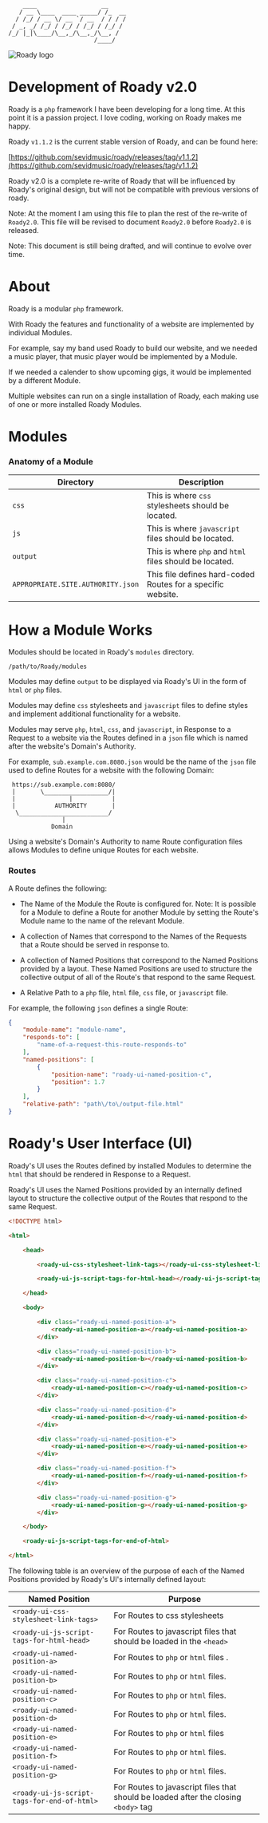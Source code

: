 ```
    ____                  __
   / __ \____  ____ _____/ /_  __
  / /_/ / __ \/ __ `/ __  / / / /
 / _, _/ /_/ / /_/ / /_/ / /_/ /
/_/ |_|\____/\__,_/\__,_/\__, /
                        /____/
```

![Roady logo](https://raw.githubusercontent.com/sevidmusic/roady/roady/roadyLogo.png)

# Development of Roady v2.0

Roady is a `php` framework I have been developing for a long time.
At this point it is a passion project. I love coding, working
on Roady makes me happy.

Roady `v1.1.2` is the current stable version of Roady, and can be
found here:

[https://github.com/sevidmusic/roady/releases/tag/v1.1.2](https://github.com/sevidmusic/roady/releases/tag/v1.1.2)

Roady v2.0 is a complete re-write of Roady that will be influenced by
Roady's original design, but will not be compatible with previous
versions of roady.

Note: At the moment I am using this file to plan the rest of
the re-write of `Roady2.0`. This file will be revised to document
`Roady2.0` before `Roady2.0` is released.

Note: This document is still being drafted, and will continue to
evolve over time.

# About

Roady is a modular `php` framework.

With Roady the features and functionality of a website are implemented
by individual Modules.

For example, say my band used Roady to build our website, and we
needed a music player, that music player would be implemented by
a Module.

If we needed a calender to show upcoming gigs, it would be implemented
by a different Module.

Multiple websites can run on a single installation of Roady, each
making use of one or more installed Roady Modules.

# Modules

### Anatomy of a Module

| Directory                         | Description                                                  |
|-----------------------------------|--------------------------------------------------------------|
| `css`                             | This is where `css` stylesheets should be located.           |
| `js`                              | This is where `javascript` files should be located.          |
| `output`                          | This is where `php` and `html` files should be located.      |
| `APPROPRIATE.SITE.AUTHORITY.json` | This file defines hard-coded Routes for a specific website.  |

# How a Module Works

Modules should be located in Roady's `modules` directory.

```
/path/to/Roady/modules
```

Modules may define `output` to be displayed via Roady's UI in the form
of `html` or `php` files.

Modules may define `css` stylesheets and `javascript` files to define
styles and implement additional functionality for a website.

Modules may serve `php`, `html`, `css`, and `javascript`, in Response
to a Request to a website via the Routes defined in a `json`
file which is named after the website's Domain's Authority.

For example, `sub.example.com.8080.json` would be the name of the
`json` file used to define Routes for a website with the following
Domain:

```
 https://sub.example.com:8080/
 |       \__________________/|
 |               |           |
 |           AUTHORITY       |
  \_________________________/
               |
            Domain

```

Using a website's Domain's Authority to name Route configuration files
allows Modules to define unique Routes for each website.

### Routes

A Route defines the following:

 - The Name of the Module the Route is configured for.
   Note: It is possible for a Module to define a Route
   for another Module by setting the Route's Module name
   to the name of the relevant Module.

 - A collection of Names that correspond to the Names of the Requests
   that a Route should be served in response to.

 - A collection of Named Positions that correspond to the Named
   Positions provided by a layout. These Named Positions are used
   to structure the collective output of all of the Route's that
   respond to the same Request.

 - A Relative Path to a `php` file, `html` file, `css` file, or
   `javascript` file.

For example, the following `json` defines a single Route:

```json
{
    "module-name": "module-name",
    "responds-to": [
        "name-of-a-request-this-route-responds-to"
    ],
    "named-positions": [
        {
            "position-name": "roady-ui-named-position-c",
            "position": 1.7
        }
    ],
    "relative-path": "path\/to\/output-file.html"
}

```

# Roady's User Interface (UI)

Roady's UI uses the Routes defined by installed Modules to determine
the `html` that should be rendered in Response to a Request.

Roady's UI uses the Named Positions provided by an internally defined
layout to structure the collective output of the Routes that respond
to the same Request.

```html
<!DOCTYPE html>

<html>

    <head>

        <roady-ui-css-stylesheet-link-tags></roady-ui-css-stylesheet-link-tags>

        <roady-ui-js-script-tags-for-html-head></roady-ui-js-script-tags-for-html-head>

    </head>

    <body>

        <div class="roady-ui-named-position-a">
            <roady-ui-named-position-a></roady-ui-named-position-a>
        </div>

        <div class="roady-ui-named-position-b">
            <roady-ui-named-position-b></roady-ui-named-position-b>
        </div>

        <div class="roady-ui-named-position-c">
            <roady-ui-named-position-c></roady-ui-named-position-c>
        </div>

        <div class="roady-ui-named-position-d">
            <roady-ui-named-position-d></roady-ui-named-position-d>
        </div>

        <div class="roady-ui-named-position-e">
            <roady-ui-named-position-e></roady-ui-named-position-e>
        </div>

        <div class="roady-ui-named-position-f">
            <roady-ui-named-position-f></roady-ui-named-position-f>
        </div>

        <div class="roady-ui-named-position-g">
            <roady-ui-named-position-g></roady-ui-named-position-g>
        </div>

    </body>

    <roady-ui-js-script-tags-for-end-of-html>

</html>

```

The following table is an overview of the purpose of each of the Named
Positions provided by Roady's UI's internally defined layout:

| Named Position                            | Purpose                                                                               |
|-------------------------------------------|---------------------------------------------------------------------------------------|
| `<roady-ui-css-stylesheet-link-tags>`       | For Routes to css stylesheets                                                         |
| `<roady-ui-js-script-tags-for-html-head>`   | For Routes to javascript files that should be loaded in the `<head>`                  |
| `<roady-ui-named-position-a>`               | For Routes to `php` or `html` files           .                                       |
| `<roady-ui-named-position-b>`               | For Routes to `php` or `html` files.                                                  |
| `<roady-ui-named-position-c>`               | For Routes to `php` or `html` files.                                                  |
| `<roady-ui-named-position-d>`               | For Routes to `php` or `html` files.                                                  |
| `<roady-ui-named-position-e>`               | For Routes to `php` or `html` files                                                   |
| `<roady-ui-named-position-f>`               | For Routes to `php` or `html` files.                                                  |
| `<roady-ui-named-position-g>`               | For Routes to `php` or `html` files.                                                  |
| `<roady-ui-js-script-tags-for-end-of-html>` | For Routes to javascript files that should be loaded after the closing `<body>` tag |


